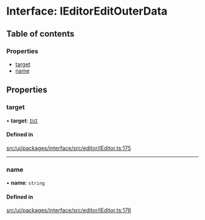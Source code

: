 # Interface: IEditorEditOuterData

## Table of contents

### Properties

- [target](IEditorEditOuterData.md#target)
- [name](IEditorEditOuterData.md#name)

## Properties

### target

• **target**: [`IUI`](IUI.md)

#### Defined in

[src/ui/packages/interface/src/editor/IEditor.ts:175](https://github.com/leaferjs/leafer-ui/blob/38558928fc1be6d4d216bb813fcdb043c6cbb533/packages/interface/src/editor/IEditor.ts#L175)

___

### name

• **name**: `string`

#### Defined in

[src/ui/packages/interface/src/editor/IEditor.ts:176](https://github.com/leaferjs/leafer-ui/blob/38558928fc1be6d4d216bb813fcdb043c6cbb533/packages/interface/src/editor/IEditor.ts#L176)
